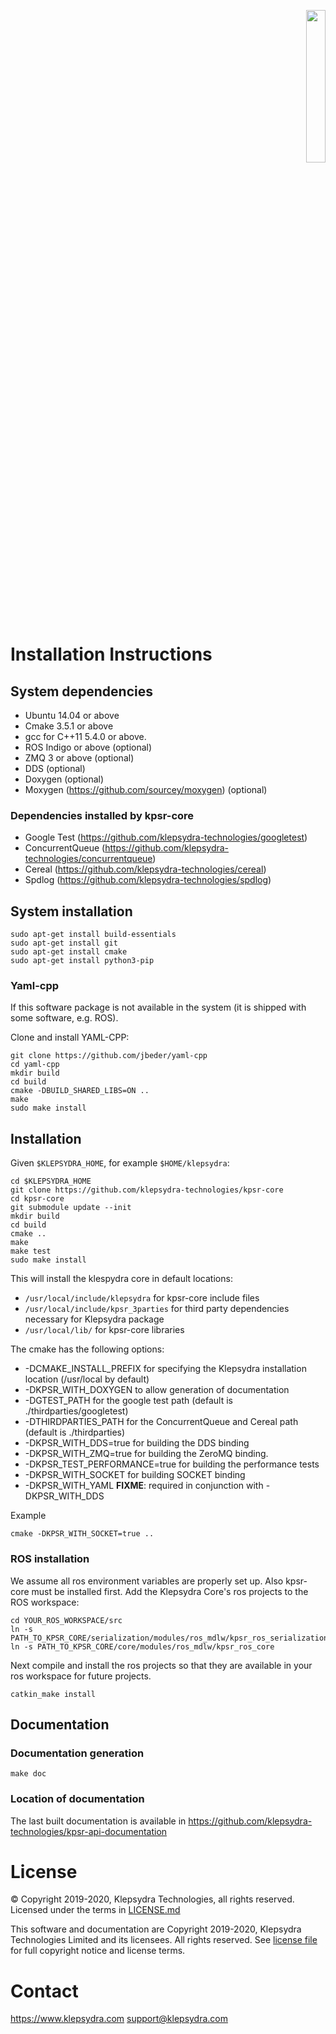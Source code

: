 <p align="right">
  <img width="25%" height="25%"src="../images/klepsydra_logo.jpg">
</p>

# Installation Instructions

## System dependencies

* Ubuntu 14.04 or above
* Cmake 3.5.1 or above
* gcc for C++11 5.4.0 or above.
* ROS Indigo or above (optional)
* ZMQ 3 or above (optional)
* DDS (optional)
* Doxygen (optional)
* Moxygen (https://github.com/sourcey/moxygen) (optional)

### Dependencies installed by kpsr-core

* Google Test (https://github.com/klepsydra-technologies/googletest)
* ConcurrentQueue (https://github.com/klepsydra-technologies/concurrentqueue)
* Cereal (https://github.com/klepsydra-technologies/cereal)
* Spdlog (https://github.com/klepsydra-technologies/spdlog)

## System installation

	sudo apt-get install build-essentials
	sudo apt-get install git
	sudo apt-get install cmake
	sudo apt-get install python3-pip

### Yaml-cpp

If this software package is not available in the system (it is shipped with some software, e.g. ROS).

Clone and install YAML-CPP:

	git clone https://github.com/jbeder/yaml-cpp
	cd yaml-cpp
	mkdir build
	cd build
	cmake -DBUILD_SHARED_LIBS=ON ..
	make
	sudo make install

## Installation

Given ```$KLEPSYDRA_HOME```, for example ```$HOME/klepsydra```:

```
cd $KLEPSYDRA_HOME
git clone https://github.com/klepsydra-technologies/kpsr-core
cd kpsr-core
git submodule update --init
mkdir build
cd build
cmake ..
make
make test
sudo make install
```

This will install the klespydra core in default locations:
- `/usr/local/include/klepsydra` for kpsr-core include files
- `/usr/local/include/kpsr_3parties` for third party dependencies necessary for Klepsydra package
- `/usr/local/lib/` for kpsr-core libraries

The cmake has the following options:

* -DCMAKE_INSTALL_PREFIX for specifying the Klepsydra installation location (/usr/local by default)
* -DKPSR_WITH_DOXYGEN to allow generation of documentation
* -DGTEST_PATH for the google test path (default is ./thirdparties/googletest)
* -DTHIRDPARTIES_PATH for the ConcurrentQueue and Cereal path (default is ./thirdparties)
* -DKPSR_WITH_DDS=true for building the DDS binding
* -DKPSR_WITH_ZMQ=true for building the ZeroMQ binding.
* -DKPSR_TEST_PERFORMANCE=true for building the performance tests
* -DKPSR_WITH_SOCKET for building SOCKET binding
* -DKPSR_WITH_YAML **FIXME**: required in conjunction with -DKPSR_WITH_DDS

Example

```
cmake -DKPSR_WITH_SOCKET=true ..
```


### ROS installation

We assume all ros environment variables are properly set up. Also kpsr-core must be installed first.
Add the Klepsydra Core's ros projects to the ROS workspace:

```
cd YOUR_ROS_WORKSPACE/src
ln -s PATH_TO_KPSR_CORE/serialization/modules/ros_mdlw/kpsr_ros_serialization
ln -s PATH_TO_KPSR_CORE/core/modules/ros_mdlw/kpsr_ros_core
```

Next compile and install the ros projects so that they are available in your ros workspace for future projects.

```
catkin_make install
```

## Documentation

### Documentation generation

```
make doc
```

### Location of documentation

The last built documentation is available in https://github.com/klepsydra-technologies/kpsr-api-documentation

#  License

&copy; Copyright 2019-2020, Klepsydra Technologies, all rights reserved. Licensed under the terms in [LICENSE.md](./LICENSE.md)

This software and documentation are Copyright 2019-2020, Klepsydra Technologies
Limited and its licensees. All rights reserved. See [license file](./LICENSE.md) for full copyright notice and license terms.

#  Contact

https://www.klepsydra.com
support@klepsydra.com

